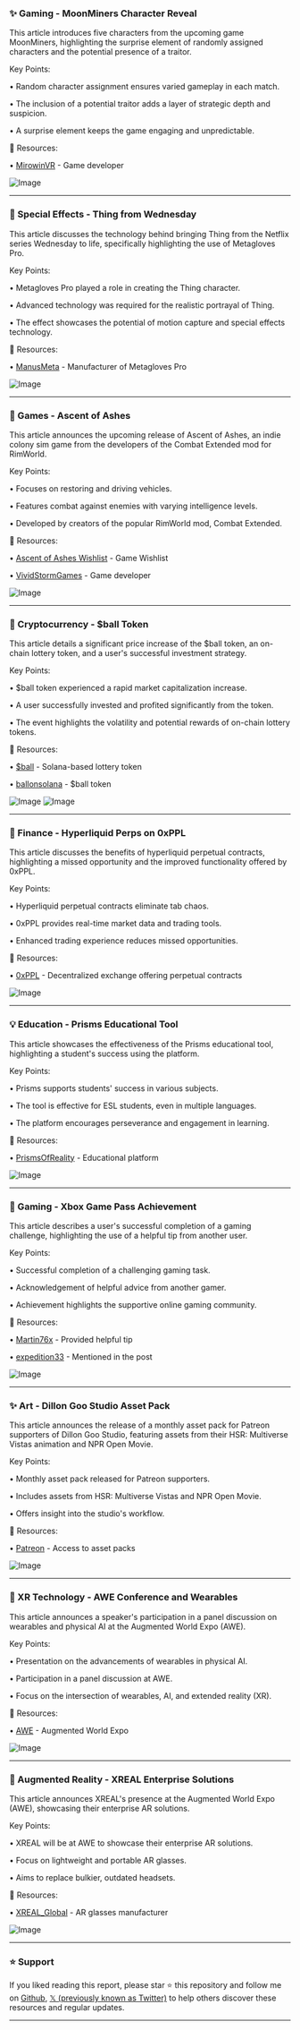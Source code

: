 ### ✨  Gaming - MoonMiners Character Reveal

This article introduces five characters from the upcoming game MoonMiners, highlighting the surprise element of randomly assigned characters and the potential presence of a traitor.

Key Points:

• Random character assignment ensures varied gameplay in each match.


• The inclusion of a potential traitor adds a layer of strategic depth and suspicion.


•  A surprise element keeps the game engaging and unpredictable.



🔗 Resources:

• [MirowinVR](https://x.com/MirowinVR) - Game developer


![Image](https://pbs.twimg.com/media/GshaGf6WEAA8X3Y?format=jpg&name=small)


---
### 🤖  Special Effects - Thing from Wednesday

This article discusses the technology behind bringing Thing from the Netflix series Wednesday to life, specifically highlighting the use of Metagloves Pro.

Key Points:

• Metagloves Pro played a role in creating the Thing character.


• Advanced technology was required for the realistic portrayal of Thing.


• The effect showcases the potential of  motion capture and special effects technology.



🔗 Resources:

• [ManusMeta](https://x.com/ManusMeta) - Manufacturer of Metagloves Pro


![Image](https://pbs.twimg.com/amplify_video_thumb/1929889789781618688/img/E9mlO2BrcduCznXV.jpg)


---
### 🚀 Games - Ascent of Ashes

This article announces the upcoming release of Ascent of Ashes, an indie colony sim game from the developers of the Combat Extended mod for RimWorld.

Key Points:

• Focuses on restoring and driving vehicles.


• Features combat against enemies with varying intelligence levels.


• Developed by creators of the popular RimWorld mod, Combat Extended.



🔗 Resources:

• [Ascent of Ashes Wishlist](https://80.lv/articles/colony-sim-ascent-of-ashes-is-coming-to-early-access-next-month…) - Game Wishlist


• [VividStormGames](https://x.com/VividStormGames) - Game developer


![Image](https://pbs.twimg.com/amplify_video_thumb/1929831089134358530/img/vL9qX36WyUrHnexk.jpg)


---
### 🤖 Cryptocurrency - $ball Token

This article details a significant price increase of the $ball token, an on-chain lottery token, and a user's successful investment strategy.

Key Points:

• $ball token experienced a rapid market capitalization increase.


• A user successfully invested and profited significantly from the token.


• The event highlights the volatility and potential rewards of on-chain lottery tokens.



🔗 Resources:

• [$ball](https://x.com/search?q=%24ball&src=cashtag_click) - Solana-based lottery token


• [ballonsolana](https://x.com/ballonsolana) - $ball token


![Image](https://pbs.twimg.com/media/GsgkjlIb0AItU0X?format=jpg&name=small)
![Image](https://pbs.twimg.com/media/Gsgkjk5aQAAAtYa?format=jpg&name=small)


---
### 🚀 Finance - Hyperliquid Perps on 0xPPL

This article discusses the benefits of hyperliquid perpetual contracts, highlighting a missed opportunity and the improved functionality offered by 0xPPL.

Key Points:

• Hyperliquid perpetual contracts eliminate tab chaos.


•  0xPPL provides real-time market data and trading tools.


• Enhanced trading experience reduces missed opportunities.



🔗 Resources:

• [0xPPL](https://x.com/0xPPL_) - Decentralized exchange offering perpetual contracts


![Image](https://pbs.twimg.com/amplify_video_thumb/1929559958091124736/img/uze-TlWbftbFl2Ei.jpg)


---
### 💡 Education - Prisms Educational Tool

This article showcases the effectiveness of the Prisms educational tool, highlighting a student's success using the platform.

Key Points:

• Prisms supports students' success in various subjects.


•  The tool is effective for ESL students, even in multiple languages.


• The platform encourages perseverance and engagement in learning.



🔗 Resources:

• [PrismsOfReality](https://x.com/PrismsOfReality) - Educational platform



![Image](https://pbs.twimg.com/media/GsesMqHXYAAFhh5?format=jpg&name=small)


---
### 🤖 Gaming - Xbox Game Pass Achievement

This article describes a user's successful completion of a gaming challenge, highlighting the use of a helpful tip from another user.

Key Points:

• Successful completion of a challenging gaming task.


• Acknowledgement of helpful advice from another gamer.


• Achievement highlights the supportive online gaming community.



🔗 Resources:

• [Martin76x](https://x.com/Martin76x) - Provided helpful tip


• [expedition33](https://x.com/expedition33) - Mentioned in the post


![Image](https://pbs.twimg.com/media/GseXGDWaIAAHwle?format=jpg&name=small)


---
### ✨  Art - Dillon Goo Studio Asset Pack

This article announces the release of a monthly asset pack for Patreon supporters of Dillon Goo Studio, featuring assets from their HSR: Multiverse Vistas animation and NPR Open Movie.

Key Points:

• Monthly asset pack released for Patreon supporters.


• Includes assets from HSR: Multiverse Vistas and NPR Open Movie.


• Offers insight into the studio's workflow.



🔗 Resources:

• [Patreon](https://patreon.com/c/dillongoo/) - Access to asset packs


![Image](https://pbs.twimg.com/media/Gsdr9AFWMAA6Vi-?format=jpg&name=small)


---
### 🤖  XR Technology - AWE Conference and Wearables

This article announces a speaker's participation in a panel discussion on wearables and physical AI at the Augmented World Expo (AWE).

Key Points:

•  Presentation on the advancements of wearables in physical AI.


• Participation in a panel discussion at AWE.


• Focus on the intersection of wearables, AI, and extended reality (XR).



🔗 Resources:

• [AWE](https://x.com/hashtag/AWE?src=hashtag_click) - Augmented World Expo



![Image](https://pbs.twimg.com/media/GsdOLH4XgAA2yD8?format=jpg&name=small)


---
### 🚀 Augmented Reality - XREAL Enterprise Solutions

This article announces XREAL's presence at the Augmented World Expo (AWE), showcasing their enterprise AR solutions.

Key Points:

• XREAL will be at AWE to showcase their enterprise AR solutions.


•  Focus on lightweight and portable AR glasses.


•  Aims to replace bulkier, outdated headsets.



🔗 Resources:

• [XREAL_Global](https://x.com/XREAL_Global) - AR glasses manufacturer


![Image](https://pbs.twimg.com/media/GsdMrjFb0AIfaEV?format=png&name=small)


---

### ⭐️ Support

If you liked reading this report, please star ⭐️ this repository and follow me on [Github](https://github.com/Drix10), [𝕏 (previously known as Twitter)](https://x.com/DRIX_10_) to help others discover these resources and regular updates.

---